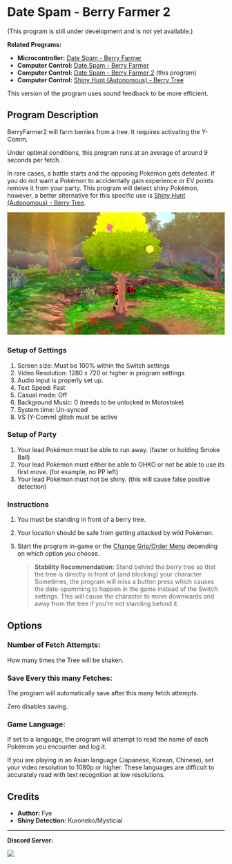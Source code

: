 # Date Spam - Berry Farmer 2

(This program is still under development and is not yet available.)

**Related Programs:**
- **Microcontroller:** [Date Spam - Berry Farmer](https://github.com/PokemonAutomation/Microcontroller/blob/master/Wiki/Programs/PokemonSwSh/DateSpam-BerryFarmer.md)
- **Computer Control:** [Date Spam - Berry Farmer](https://github.com/PokemonAutomation/ComputerControl/blob/master/Wiki/Programs/PokemonSwSh/DateSpam-BerryFarmer.md)
- **Computer Control:** [Date Spam - Berry Farmer 2](https://github.com/PokemonAutomation/ComputerControl/blob/master/Wiki/Programs/PokemonSwSh/DateSpam-BerryFarmer2.md) (this program)
- **Computer Control:** [Shiny Hunt (Autonomous) - Berry Tree](https://github.com/PokemonAutomation/ComputerControl/blob/master/Wiki/Programs/PokemonSwSh/ShinyHuntAutonomous-BerryTree.md)

This version of the program uses sound feedback to be more efficient.


## Program Description

BerryFarmer2 will farm berries from a tree. It requires activating the Y-Comm.

Under optimal conditions, this program runs at an average of around 9 seconds per fetch.

In rare cases, a battle starts and the opposing Pokémon gets defeated. If you do not want a Pokémon to accidentally gain experience or EV points remove it from your party.
This program will detect shiny Pokémon, however, a better alternative for this specific use is [Shiny Hunt (Autonomous) - Berry Tree](https://github.com/PokemonAutomation/ComputerControl/blob/master/Wiki/Programs/PokemonSwSh/ShinyHuntAutonomous-BerryTree.md).

<img src="images/DateSpam-BerryFarmer2-0.png">


### Setup of Settings

1. Screen size: Must be 100% within the Switch settings
2. Video Resolution: 1280 x 720 or higher in program settings
3. Audio input is properly set up.
4. Text Speed: Fast
5. Casual mode: Off
6. Background Music: 0 (needs to be unlocked in Motostoke)
7. System time: Un-synced
8. VS (Y-Comm) glitch must be active


### Setup of Party
1. Your lead Pokémon must be able to run away. (faster or holding Smoke Ball)
2. Your lead Pokémon must either be able to OHKO or not be able to use its first move. (for example, no PP left)
3. Your lead Pokémon must not be shiny. (this will cause false positive detection)


### Instructions

1. You must be standing in front of a berry tree.
2. Your location should be safe from getting attacked by wild Pokémon.
3. Start the program in-game or the [Change Grip/Order Menu](https://github.com/PokemonAutomation/Microcontroller/blob/master/Wiki/Programs/NintendoSwitch/ChangeGripOrderMenu.md) depending on which option you choose.

   > **Stability Recommendation:** Stand behind the berry tree so that the tree is directly in front of (and blocking) your character. Sometimes, the program will miss a button press which causes the date-spamming to happen in the game instead of the Switch settings. This will cause the character to move downwards and away from the tree if you're not standing behind it.


## Options

### Number of Fetch Attempts:

How many times the Tree will be shaken.


### Save Every this many Fetches:

The program will automatically save after this many fetch attempts. 

Zero disables saving.


### Game Language:

If set to a language, the program will attempt to read the name of each Pokémon you encounter and log it.

If you are playing in an Asian language (Japanese, Korean, Chinese), set your video resolution to 1080p or higher. These languages are difficult to accurately read with text recognition at low resolutions.


## Credits

- **Author:** Fye
- **Shiny Detection:** Kuroneko/Mysticial


<hr>

**Discord Server:** 

[<img src="https://canary.discordapp.com/api/guilds/695809740428673034/widget.png?style=banner2">](https://discord.gg/cQ4gWxN)


